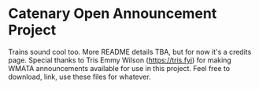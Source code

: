 # Catenary Open Announcement Project

Trains sound cool too. More README details TBA, but for now it's a credits page. Special thanks to Tris Emmy Wilson (https://tris.fyi) for making WMATA announcements available for use in this project. Feel free to download, link, use these files for whatever.